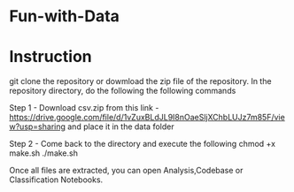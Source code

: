 # Fun-with-Data

# Instruction
git clone the repository or dowmload the zip file of the repository. 
In the repository directory, do the following the following commands

Step 1 - Download csv.zip from this link - https://drive.google.com/file/d/1vZuxBLdJL9I8nOaeSljXChbLUJz7m85F/view?usp=sharing and place it in the data folder 

Step 2 - Come back to the directory and execute the following 
chmod +x make.sh
./make.sh

Once all files are extracted, you can open Analysis,Codebase or Classification Notebooks.